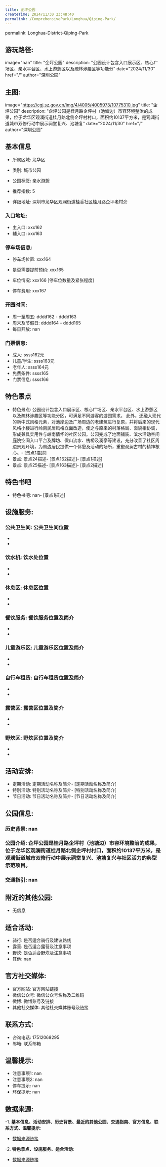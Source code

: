 ```yaml
---
title: 企坪公园
createTime: 2024/11/30 23:48:40
permalink: /ComprehensivePark/Longhua/Qiping-Park/
---
```

permalink: Longhua-District-Qiping-Park
## 游玩路径:
image="nan"
title: "企坪公园"
description: "公园设计包含入口展示区、核心广场区、亲水平台区、水上游憩区以及疏林涉趣区等功能分"
date="2024/11/30"
href="/"
author="深圳公园"
## 主图:
image="https://cgj.sz.gov.cn/img/4/4005/4005973/10775310.jpg"
title: "企坪公园"
description: "企坪公园是桂月路企坪村（池塘边）市容环境整治的成果，位于龙华区观澜街道桂月路北侧企坪村村口，面积约10137平方米，是观澜街道城市双修行动中展示祠堂复兴、池塘复"
date="2024/11/30"
href="/"
author="深圳公园"
## 基本信息

- 所属区域: 龙华区

- 类别: 城市公园

- 公园标签: 亲水游憩

- 推荐指数: 5

- 详细地址: 深圳市龙华区观澜街道桂香社区桂月路企坪老村旁

### 入口地址:
- 主入口: xxx162
- 辅入口: xxx163
### 停车场信息:
- 停车场位置: xxx164

- 是否需要提前预约: xxx165

- 车位情况: xxx166 [停车位数量及紧张程度]

- 停车费用: xxx167

### 开园时间:
- 周一至周五: dddd162 - dddd163
- 周末及节假日: dddd164 - dddd165
- 每日开放: nan

### 门票信息:
- 成人: ssss162元
- 儿童/学生: ssss163元
- 老年人: ssss164元
- 免费条件: ssss165
- 门票信息: ssss166
## 特色景点
- 特色景点: 公园设计包含入口展示区、核心广场区、亲水平台区、水上游憩区以及疏林涉趣区等功能分区，可满足不同游客的游园需求。
此外，还融入现代的新中式风格元素，对池岸边及广场周边的老建筑进行复原，并将后来的现代风格小楼进行岭南民居风格立面改造，使之与原来的村落格局、面貌相协调，形成兼具实用性与岭南情怀的社区公园。公园完成了地面铺装、滨水活动空间庭院空间入口平台及牌坊、假山流水、栈桥及澜亭等建设，充分改善了社区周边景观环境，为周边居民提供一个休憩及活动的场所，重塑观澜古村的精神核心。- [景点1描述]
- 景点: 景点24描述- [景点162描述]- [景点1描述]
- 景点: 景点25描述- [景点163描述]- [景点2描述]
## 特色书吧
- 特色书吧: nan- [景点1描述]
## 设施服务:
### 公共卫生间: 公共卫生间位置
- 
- 
### 饮水机: 饮水处位置
- 
- 
### 休息区: 休息区位置
- 
- 
### 餐饮服务: 餐饮服务位置及简介
- 
- 
### 儿童游乐区: 儿童游乐区位置及简介
- 
- 
### 自行车租赁: 自行车租赁位置及简介
- 
- 
### 露营区: 露营区位置及简介
- 
- 
### 野炊区: 野炊区位置及简介

- 
- 
## 活动安排:
- 定期活动: 定期活动名称及简介- [定期活动名称及简介]
- 特别活动: 特别活动名称及简介- [特别活动名称及简介]
- 节日活动: 节日活动名称及简介- [节日活动名称及简介]
## 公园信息:
### 历史背景: nan
### 公园介绍: 企坪公园是桂月路企坪村（池塘边）市容环境整治的成果，位于龙华区观澜街道桂月路北侧企坪村村口，面积约10137平方米，是观澜街道城市双修行动中展示祠堂复兴、池塘复兴与社区活力的典型示范项目。
### 交通指引: nan

## 附近的其他公园:
- 无信息

## 适合活动:
- 骑行: 是否适合骑行及建议路线
- 露营: 是否适合露营及注意事项
- 野炊: 是否适合野炊及注意事项
- 其他: nan

## 官方社交媒体:
- 官方网站: 官方网站链接
- 微信公众号: 微信公众号名称及二维码
- 微博: 微博账号及链接
- 其他社交媒体: 其他社交媒体账号及链接

## 联系方式:
- 咨询电话: 17512068295
- 邮箱: 联系邮箱

## 温馨提示:
- 注意事项1: nan
- 注意事项2: nan
- 停车提示: nan
- 环保提示: nan

## 数据来源:
-1. **基本信息、活动安排、历史背景、最近的其他公园、交通指南、官方信息、联系方式、温馨提示**:
- [数据来源链接](https://cgj.sz.gov.cn/xsmh/gysz/csgy/content/post_10775310.html)

-2. **特色景点、设施服务、适合活动**:
- [数据来源链接](https://cgj.sz.gov.cn/xsmh/gysz/csgy/content/post_10775310.html)

